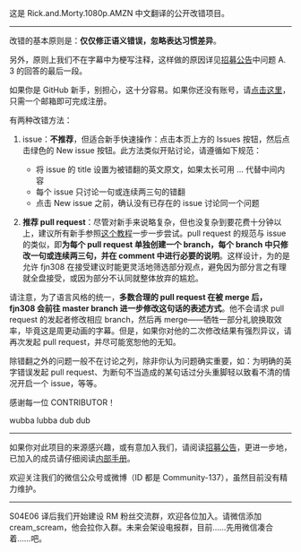 这是 Rick.and.Morty.1080p.AMZN 中文翻译的公开改错项目。

---

改错的基本原则是：**仅仅修正语义错误，忽略表达习惯差异**。

另外，原则上我们不在字幕中为梗写注释，这样做的原因详见[招募公告](https://github.com/fjn308/rm-chs-amzn/releases/latest/download/post.pdf)中问题 A. 3 的回答的最后一段。

如果你是 GitHub 新手，别担心，这十分容易。如果你还没有账号，请[点击这里](https://github.com/join)，只需一个邮箱即可完成注册。

有两种改错方法：

1. issue：**不推荐**，但适合新手快速操作：点击本页上方的 Issues 按钮，然后点击绿色的 New issue 按钮。此方法类似开贴讨论，请遵循如下规范：

    - 将 issue 的 title 设置为被错翻的英文原文，如果太长可用 ... 代替中间内容
    - 每个 issue 只讨论一句或连续两三句的错翻
    - 点击 New issue 之前，确认没有已存在的 issue 讨论同一个问题
  
2. **推荐 pull request**：尽管对新手来说略复杂，但也没复杂到要花费十分钟以上，建议所有新手参照[这个教程](https://github.com/fjn308/rm-chs-amzn/releases/latest/download/guide.pdf)一步一步尝试。pull request 的规范与 issue 的类似，即**为每个 pull request 单独创建一个 branch，每个 branch 中只修改一句或连续两三句，并在 comment 中进行必要的说明**。这样设计，为的是允许 fjn308 在接受建议时能更灵活地筛选部分观点，避免因为部分言之有理就全盘接受，或因为部分不认同就整体放弃的尴尬。

请注意，为了语言风格的统一，**多数合理的 pull request 在被 merge 后，fjn308 会前往 master branch 进一步修改这句话的表述方式**。他不会请求 pull request 的发起者修改相应 branch，然后再 merge——牺牲一部分礼貌换取效率，毕竟这是周更动画的字幕。但是，如果你对他的二次修改结果有强烈异议，请再次发起 pull request，并尽可能宽恕他的无知。

除错翻之外的问题一般不在讨论之列，除非你认为问题确实重要，如：为明确的英字错误发起 pull request、为断句不当造成的某句话过分头重脚轻以致看不清的情况开启一个 issue，等等。

感谢每一位 CONTRIBUTOR！

wubba lubba dub dub

---

如果你对此项目的来源感兴趣，或有意加入我们，请阅读[招募公告](https://github.com/fjn308/rm-chs-amzn/releases/latest/download/post.pdf)，更进一步地，已加入的成员请仔细阅读[内部手册](https://github.com/fjn308/rm-chs-amzn/releases/latest/download/handbook.pdf)。

欢迎关注我们的微信公众号或微博（ID 都是 Community-137），虽然目前没有精力维护。

---

S04E06 译后我们开始建设 RM 粉丝交流群，欢迎各位加入。请微信添加cream_scream，他会拉你入群。未来会架设电报群，目前……先用微信凑合着……吧。
